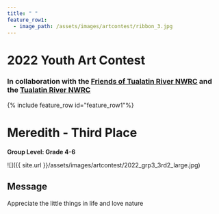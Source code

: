 ```yaml
---
title: " "
feature_row1:
  - image_path: /assets/images/artcontest/ribbon_3.jpg
---
```


# 2022 Youth Art Contest

### In collaboration with the [Friends of Tualatin River NWRC](https://fotr.wildapricot.org/) and the [Tualatin River NWRC](https://www.fws.gov/refuge/Tualatin_River/)

{% include feature_row id="feature_row1"%}

# Meredith - Third Place    

**Group Level: Grade 4-6**  

![]({{ site.url }}/assets/images/artcontest/2022_grp3_3rd2_large.jpg)

## Message

Appreciate the little things in life and love nature
